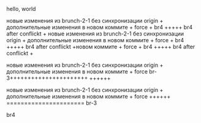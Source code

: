 
hello, world



новые изменения из brunch-2-1 без синхронизации origin + дополнительные изменения в новом коммите + force + br4 +++++ br4 after conflickt +
новые изменения из brunch-2-1 без синхронизации origin + дополнительные изменения в новом коммите + force + br4 +++++ br4 after conflickt +новом коммите + force + br4 +++++ br4 after conflickt +

 
новые изменения из brunch-2-1 без синхронизации origin + дополнительные изменения в новом коммите + force
br-3++++++++++++++++++++++ ++++++

новые изменения из brunch-2-1 без синхронизации origin + дополнительные изменения в новом коммите + force ++++++ ======================
br-3



br4


